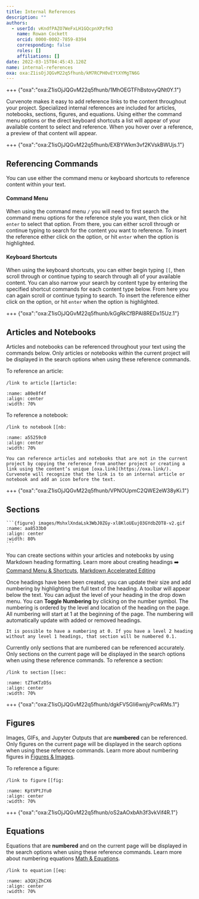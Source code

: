 ```yaml
---
title: Internal References
description: ""
authors:
  - userId: vKndfPAZO7WeFxLH1GQcpnXPzfH3
    name: Rowan Cockett
    orcid: 0000-0002-7859-8394
    corresponding: false
    roles: []
    affiliations: []
date: 2022-03-15T04:45:43.120Z
name: internal-references
oxa: oxa:Z1isOjJQGvM22q5fhunb/kM7RCPH0vEYtXYMgTN6G
---
```


+++ {"oxa":"oxa:Z1isOjJQGvM22q5fhunb/1MhOEGTFhBstovyQNt0Y.1"}

Curvenote makes it easy to add reference links to the content throughout your project. Specialized internal references are included for articles, notebooks, sections, figures, and equations. Using either the command menu options or the direct keyboard shortcuts a list will appear of your available content to select and reference. When you hover over a reference, a preview of that content will appear.

+++ {"oxa":"oxa:Z1isOjJQGvM22q5fhunb/EXBYWkm3vf2KVskBWUjs.1"}

## Referencing Commands

You can use either the command menu or keyboard shortcuts to reference content within your text.

#### Command Menu

When using the command menu `/` you will need to first search the command menu options for the reference style you want, then click or hit `enter` to select that option. From there, you can either scroll through or continue typing to search for the content you want to reference. To insert the reference either click on the option, or hit `enter` when the option is highlighted.

#### Keyboard Shortcuts

When using the keyboard shortcuts, you can either begin typing `[[`, then scroll through or continue typing to search through all of your available content. You can also narrow your search by content type by entering the specified shortcut commands for each content type below. From here you can again scroll or continue typing to search. To insert the reference either click on the option, or hit `enter` when the option is highlighted.

+++ {"oxa":"oxa:Z1isOjJQGvM22q5fhunb/kGgRkCfBPAl8REDx15Uz.1"}

## Articles and Notebooks

Articles and notebooks can be referenced throughout your text using the commands below. Only articles or notebooks within the current project will be displayed in the search options when using these reference commands.

To reference an article:

`/link to article` `[[article:`

```{figure} images/MshxlXndaLsk3WbJ0ZGy-UmpcpZPk1pdSYgvZQjTV-v2.gif
:name: a80e8f4f
:align: center
:width: 70%
```

To reference a notebook:

`/link to notebook` `[[nb:`

```{figure} images/MshxlXndaLsk3WbJ0ZGy-OKUZNxbRweAfJoegWvU0-v2.gif
:name: a55259c0
:align: center
:width: 70%
```

````{note}
You can reference articles and notebooks that are not in the current project by copying the reference from another project or creating a link using the content’s unique [oxa.link](https://oxa.link/). Curvenote will recognize that the link is to an internal article or notebook and add an icon before the text.

````

+++ {"oxa":"oxa:Z1isOjJQGvM22q5fhunb/VPNOUpmC2QWE2eW38yKi.1"}

## Sections

````{margin}
```{figure} images/MshxlXndaLsk3WbJ0ZGy-xl8KloUEujO3GYdbZOT8-v2.gif
:name: aa8533b0
:align: center
:width: 80%
```

````

You can create sections within your articles and notebooks by using Markdown heading formatting. Learn more about creating headings ➡️ [Command Menu & Shortcuts](oxa:MshxlXndaLsk3WbJ0ZGy/MBRvRRC3dcKkhfgwGOaZ "Command Menu & Shortcuts"), [Markdown Accelerated Editing](oxa:MshxlXndaLsk3WbJ0ZGy/z9mCLSQZG1tjCDyEDbE2 "Markdown Accelerated Editing ")

Once headings have been been created, you can update their size and add numbering by highlighting the full text of the heading. A toolbar will appear below the text. You can adjust the level of your heading in the drop down menu. You can **Toggle Numbering** by clicking on the number symbol. The numbering is ordered by the level and location of the heading on the page. All numbering will start at 1 at the beginning of the page. The numbering will automatically update with added or removed headings.

````{note}
It is possible to have a numbering at 0. If you have a level 2 heading without any level 1 headings, that section will be numbered 0.1.

````

Currently only sections that are numbered can be referenced accurately. Only sections on the current page will be displayed in the search options when using these reference commands. To reference a section:

`/link to section` `[[sec:`

```{figure} images/Z1isOjJQGvM22q5fhunb-olFrGPqGl9z9MsIml2ok-v1.png
:name: tZToKTzD5s
:align: center
:width: 70%
```

+++ {"oxa":"oxa:Z1isOjJQGvM22q5fhunb/dgkFV5Gli6wnjyPcwRMs.1"}

## Figures

Images, GIFs, and Jupyter Outputs that are **numbered** can be referenced. Only figures on the current page will be displayed in the search options when using these reference commands. Learn more about numbering figures in [Figures & Images](oxa:Z1isOjJQGvM22q5fhunb/gzr0LnPie4uvL7GSEISJ "Figures & Images").

To reference a figure:

`/link to figure` `[[fig:`

```{figure} images/Z1isOjJQGvM22q5fhunb-9NmCaj4w3D0gphg971Zs-v1.png
:name: KptVPtJYu0
:align: center
:width: 70%
```

+++ {"oxa":"oxa:Z1isOjJQGvM22q5fhunb/oS2aAOxbAh3f3vkVif4R.1"}

## Equations

Equations that are **numbered** and on the current page will be displayed in the search options when using these reference commands. Learn more about numbering equations [Math & Equations](oxa:Z1isOjJQGvM22q5fhunb/Y0cAWcbYJy11ZBXmGSAm "Math & Equations").

`/link to equation` `[[eq:`

```{figure} images/Z1isOjJQGvM22q5fhunb-eHbtJLS6TSuK9IF4WtYe-v1.png
:name: a3QXjZhCX6
:align: center
:width: 70%
```

